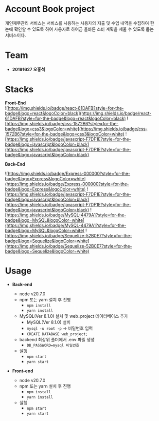 # Account Book project

개인재무관리 서비스는 서비스를 사용하는 사용자의 지출 및 수입 내역을 수집하여 한 눈에 확인할 수 있도록 하여 사용자로 하여금 올바른 소비 계획을 세울 수 있도록 돕는 서비스이다.

# Team

- **20191627 오홍석**

# Stacks

**Front-End**  
![https://img.shields.io/badge/react-61DAFB?style=for-the-badge&logo=react&logoColor=black](https://img.shields.io/badge/react-61DAFB?style=for-the-badge&logo=react&logoColor=black)
![https://img.shields.io/badge/css-1572B6?style=for-the-badge&logo=css3&logoColor=white](https://img.shields.io/badge/css-1572B6?style=for-the-badge&logo=css3&logoColor=white)
![https://img.shields.io/badge/javascript-F7DF1E?style=for-the-badge&logo=javascript&logoColor=black](https://img.shields.io/badge/javascript-F7DF1E?style=for-the-badge&logo=javascript&logoColor=black)

**Back-End**

![https://img.shields.io/badge/Express-000000?style=for-the-badge&logo=Express&logoColor=white](https://img.shields.io/badge/Express-000000?style=for-the-badge&logo=Express&logoColor=white)
![https://img.shields.io/badge/javascript-F7DF1E?style=for-the-badge&logo=javascript&logoColor=black](https://img.shields.io/badge/javascript-F7DF1E?style=for-the-badge&logo=javascript&logoColor=black)
![https://img.shields.io/badge/MySQL-4479A1?style=for-the-badge&logo=MySQL&logoColor=white](https://img.shields.io/badge/MySQL-4479A1?style=for-the-badge&logo=MySQL&logoColor=white)
![https://img.shields.io/badge/Sequelize-52B0E7?style=for-the-badge&logo=Sequelize&logoColor=white](https://img.shields.io/badge/Sequelize-52B0E7?style=for-the-badge&logo=Sequelize&logoColor=white)

# Usage

- **Back-end**

  - node v20.7.0
  - npm 또는 yarn 설치 후 진행
    - `npm install`
    - `yarn install`
  - MySQL(Ver 8.1.0) 설치 및 web_project 데이터베이스 추가
    - MySQL(Ver 8.1.0) 설치
    - `mysql -u root -p` -> 비밀번호 입력
    - `CREATE DATABASE web_project;`
  - backend 최상위 폴더에서 .env 파일 생성
    - `DB_PASSWORD=mysql 비밀번호`
  - 실행
    - `npm start`
    - `yarn start`

- **Front-end**
  - node v20.7.0
  - npm 또는 yarn 설치 후 진행
    - `npm install`
    - `yarn install`
  - 실행
    - `npm start`
    - `yarn start`
